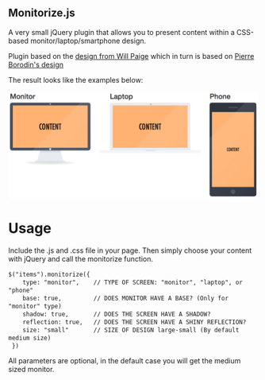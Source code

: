 Monitorize.js
-------------
A very small jQuery plugin that allows you to present content within a CSS-based monitor/laptop/smartphone design.

Plugin based on the [design from Will Paige](http://codepen.io/willpaige/pen/rFElD) which in turn is based on [Pierre Borodin's design](https://dribbble.com/shots/997747-Apple-flat-devices-Episode-2-PSD?list=searches&tag=flat_icon)

The result looks like the examples below:

![Monitorize.js example](monitorize.png)

Usage
=====
Include the .js and .css file in your page. Then simply choose your content with jQuery and call the monitorize function. 

    $("items").monitorize({
        type: "monitor",    // TYPE OF SCREEN: "monitor", "laptop", or "phone"
        base: true,         // DOES MONITOR HAVE A BASE? (Only for "monitor" type)
        shadow: true,       // DOES THE SCREEN HAVE A SHADOW?
        reflection: true,   // DOES THE SCREEN HAVE A SHINY REFLECTION?
        size: "small"       // SIZE OF DESIGN large-small (By default medium size)
     })
     
All parameters are optional, in the default case you will get the medium sized monitor.